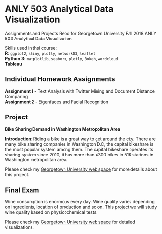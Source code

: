 # ANLY 503 Analytical Data Visualization

Assignments and Projects Repo for Georgetown University Fall 2018 ANLY 503 Analytical Data Visualization

Skills used in thsi course:  
**R**: `ggplot2`, `shiny`, `plotly`, `networkD3`, `leaflet`  
**Python 3**: `matplotlib`, `seaborn`, `plotly`, `Bokeh`, `wordcloud`  
**Tableau**

## Individual Homework Assignments

**Assignment 1** - Text Analysis with Twitter Mining and Document Distance Comparing  
**Assignment 2** - Eigenfaces and Facial Recognition

## Project

**Bike Sharing Demand in Washington Metropolitan Area**

**Introduction**: Riding a bike is a great way to get around the city. There are many bike sharing companies in Washington D.C, the capital bikeshare is the most popular system among them. The capital bikeshare operates its sharing system since 2010, it has more than 4300 bikes in 516 stations in Washington metropolitan area.

Please check my [Georgetown University web space](http://yigaol.georgetown.domains/503/) for more details about this project.

## Final Exam

Wine consumption is enormous every day. Wine quality varies depending on ingredients, location of production and so on. This project we will study wine quality based on physicochemical tests.

Please check my [Georgetown University web space](http://yigaol.georgetown.domains/503/Final/) for detailed visualizations.
